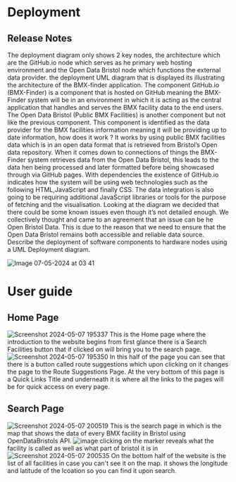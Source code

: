 # Deployment

## Release Notes 


The deployment diagram only shows 2 key nodes, the architecture which are the GitHub.io node which serves as he primary web hosting environment and the Open Data Bristol node which functions  the external data provider. the deployment UML diagram that is displayed its illustrating the architecture of the BMX-finder application. The component GitHub.io (BMX-Finder) is a component that is hosted on GitHub meaning the BMX-Finder system will be in an environment in which it is acting as the central application that handles and serves the BMX facility data to the end users. The Open Data Bristol (Public BMX Facilities) is another component but not like the previous component. This component is identified as the data provider for the BMX facilities information meaning it will be providing up to date information, how does it work ? It works by using public BMX facilities data which is in an open data format that is retrieved from Bristol’s Open data repository.  When it comes down to connections of things the BMX-Finder system retrieves data from the Open Data Bristol, this leads to the data hen being processed and later formatted before being showcased through via GitHub pages. With dependencies the existence of GitHub.io indicates how the system will be using web technologies such as the following HTML,JavaScript and finally CSS. The data integration is also going to be requiring additional JavaScript libraries or tools for the purpose of fetching and the visualisation.  Looking at the diagram we decided that there could be some known issues even though it’s not detailed enough. We collectively thought and came to an agreement that an issue can be he Open Bristol Data. This is due to the reason that we need to ensure that the Open Data Bristol remains  both accessible and reliable data source.
Describe the deployment of software components to hardware nodes using a UML Deployment diagram.

![Image 07-05-2024 at 03 41](https://github.com/Lobst3rr/DLH-AA/assets/148768725/36efb2d3-3e4f-4488-984d-1b57a24a3572)

# User guide 
## Home Page 

![Screenshot 2024-05-07 195337](https://github.com/Lobst3rr/DLH-AA/assets/148768832/c8016a62-215e-4256-b011-35dcef7bd404)
This is the Home page where the introduction to the website begins from first glance there is a Search Facilities button that if clicked on will bring you to the search page. 
![Screenshot 2024-05-07 195350](https://github.com/Lobst3rr/DLH-AA/assets/148768832/b13d0fe8-6c00-4c0d-8394-6f176356baa7)
In this half of the page you can see that there is a button called route suggestions which upon clicking on it changes the page to the Route Suggestions Page. At the very bottom of this page is a Quick Links Title and underneath it is where all the links to the pages will be for quick access on every page.

## Search Page
![Screenshot 2024-05-07 200519](https://github.com/Lobst3rr/DLH-AA/assets/148768832/47fcddc8-3d6a-4c7e-8b9d-df9837a30e84)
This is the search page in which is the map that shows the data of every BMX facility in Bristol using OpenDataBristols API.
![image](https://github.com/Lobst3rr/DLH-AA/assets/148768832/9582200e-0355-4bcc-bfe8-cb005a7c86c8)
clicking on the marker reveals what the facility is called as well as what part of bristol it is in 
![Screenshot 2024-05-07 200535](https://github.com/Lobst3rr/DLH-AA/assets/148768832/d93f61eb-f2ff-4e75-83f0-af37944d8526)
On the bottom half of the website is the list of all facilities in case you can't see it on the map. it shows the longitude and latitude of the lcoation so you can find it upon search.

